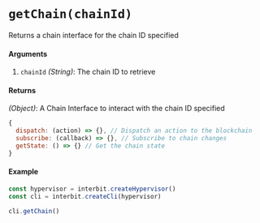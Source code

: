 # `getChain(chainId)`

Returns a chain interface for the chain ID specified

#### Arguments

1. `chainId` *(String)*: The chain ID to retrieve


#### Returns

*(Object)*: A Chain Interface to interact with the chain ID specified

```js
{
  dispatch: (action) => {}, // Dispatch an action to the blockchain
  subscribe: (callback) => {}, // Subscribe to chain changes
  getState: () => {} // Get the chain state
}
```

#### Example

```js
const hypervisor = interbit.createHypervisor()
const cli = interbit.createCli(hypervisor)

cli.getChain()
```

